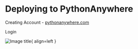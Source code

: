 # Deploying to PythonAnywhere

Creating Account - [pythonanywhere.com](https://www.pythonanywhere.com/)

Login

![Image title](https://dummyimage.com/600x400/eee/aaa){ align=left }
